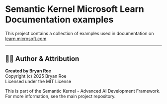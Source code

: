 # Semantic Kernel Microsoft Learn Documentation examples

This project contains a collection of examples used in documentation on [learn.microsoft.com](https://learn.microsoft.com/).



---

## 👨‍💻 Author & Attribution

**Created by Bryan Roe**  
Copyright (c) 2025 Bryan Roe  
Licensed under the MIT License

This is part of the Semantic Kernel - Advanced AI Development Framework.
For more information, see the main project repository.
